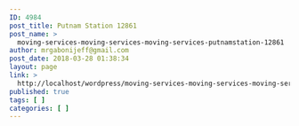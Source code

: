 ```yaml
---
ID: 4984
post_title: Putnam Station 12861
post_name: >
  moving-services-moving-services-moving-services-putnamstation-12861
author: mrgabonijeff@gmail.com
post_date: 2018-03-28 01:38:34
layout: page
link: >
  http://localhost/wordpress/moving-services-moving-services-moving-services-putnamstation-12861/
published: true
tags: [ ]
categories: [ ]
---
```

